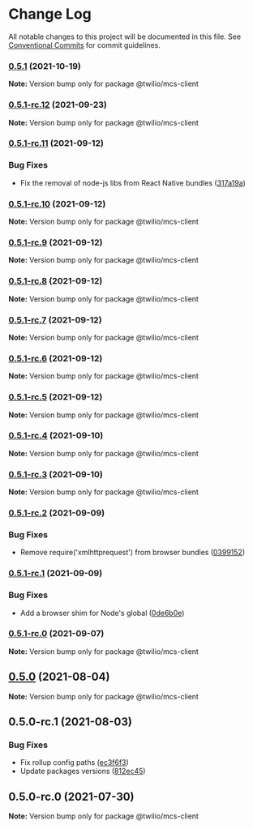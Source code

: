 # Change Log

All notable changes to this project will be documented in this file.
See [Conventional Commits](https://conventionalcommits.org) for commit guidelines.

### [0.5.1](https://github.com/twilio/rtd-sdk-monorepo-js/compare/@twilio/mcs-client@0.5.1-rc.12...@twilio/mcs-client@0.5.1) (2021-10-19)

**Note:** Version bump only for package @twilio/mcs-client





### [0.5.1-rc.12](https://github.com/twilio/rtd-sdk-monorepo-js/compare/@twilio/mcs-client@0.5.1-rc.11...@twilio/mcs-client@0.5.1-rc.12) (2021-09-23)

**Note:** Version bump only for package @twilio/mcs-client





### [0.5.1-rc.11](https://github.com/twilio/rtd-sdk-monorepo-js/compare/@twilio/mcs-client@0.5.1-rc.10...@twilio/mcs-client@0.5.1-rc.11) (2021-09-12)


### Bug Fixes

* Fix the removal of node-js libs from React Native bundles ([317a19a](https://github.com/twilio/rtd-sdk-monorepo-js/commit/317a19a013e3fe51b67864efab75459dafb312a8))



### [0.5.1-rc.10](https://github.com/twilio/rtd-sdk-monorepo-js/compare/@twilio/mcs-client@0.5.1-rc.9...@twilio/mcs-client@0.5.1-rc.10) (2021-09-12)

**Note:** Version bump only for package @twilio/mcs-client





### [0.5.1-rc.9](https://github.com/twilio/rtd-sdk-monorepo-js/compare/@twilio/mcs-client@0.5.1-rc.8...@twilio/mcs-client@0.5.1-rc.9) (2021-09-12)

**Note:** Version bump only for package @twilio/mcs-client





### [0.5.1-rc.8](https://github.com/twilio/rtd-sdk-monorepo-js/compare/@twilio/mcs-client@0.5.1-rc.7...@twilio/mcs-client@0.5.1-rc.8) (2021-09-12)

**Note:** Version bump only for package @twilio/mcs-client





### [0.5.1-rc.7](https://github.com/twilio/rtd-sdk-monorepo-js/compare/@twilio/mcs-client@0.5.1-rc.6...@twilio/mcs-client@0.5.1-rc.7) (2021-09-12)

**Note:** Version bump only for package @twilio/mcs-client





### [0.5.1-rc.6](https://github.com/twilio/rtd-sdk-monorepo-js/compare/@twilio/mcs-client@0.5.1-rc.4...@twilio/mcs-client@0.5.1-rc.6) (2021-09-12)

**Note:** Version bump only for package @twilio/mcs-client





### [0.5.1-rc.5](https://github.com/twilio/rtd-sdk-monorepo-js/compare/@twilio/mcs-client@0.5.1-rc.4...@twilio/mcs-client@0.5.1-rc.5) (2021-09-12)

**Note:** Version bump only for package @twilio/mcs-client





### [0.5.1-rc.4](https://github.com/twilio/rtd-sdk-monorepo-js/compare/@twilio/mcs-client@0.5.1-rc.3...@twilio/mcs-client@0.5.1-rc.4) (2021-09-10)

**Note:** Version bump only for package @twilio/mcs-client





### [0.5.1-rc.3](https://github.com/twilio/rtd-sdk-monorepo-js/compare/@twilio/mcs-client@0.5.1-rc.2...@twilio/mcs-client@0.5.1-rc.3) (2021-09-10)

**Note:** Version bump only for package @twilio/mcs-client





### [0.5.1-rc.2](https://github.com/twilio/rtd-sdk-monorepo-js/compare/@twilio/mcs-client@0.5.1-rc.1...@twilio/mcs-client@0.5.1-rc.2) (2021-09-09)


### Bug Fixes

* Remove require('xmlhttprequest') from browser bundles ([0399152](https://github.com/twilio/rtd-sdk-monorepo-js/commit/03991522ec0abc8b2e456673aa4256a96af0f6b7))



### [0.5.1-rc.1](https://github.com/twilio/rtd-sdk-monorepo-js/compare/@twilio/mcs-client@0.5.1-rc.0...@twilio/mcs-client@0.5.1-rc.1) (2021-09-09)


### Bug Fixes

* Add a browser shim for Node's global ([0de6b0e](https://github.com/twilio/rtd-sdk-monorepo-js/commit/0de6b0e5bab1270f894ba2c5cd00476f61dab498))



### [0.5.1-rc.0](https://github.com/twilio/rtd-sdk-monorepo-js/compare/@twilio/mcs-client@0.5.0...@twilio/mcs-client@0.5.1-rc.0) (2021-09-07)

**Note:** Version bump only for package @twilio/mcs-client





## [0.5.0](https://github.com/twilio/rtd-sdk-monorepo-js/compare/@twilio/mcs-client@0.5.0-rc.1...@twilio/mcs-client@0.5.0) (2021-08-04)

**Note:** Version bump only for package @twilio/mcs-client





## 0.5.0-rc.1 (2021-08-03)


### Bug Fixes

* Fix rollup config paths ([ec3f6f3](https://github.com/twilio/rtd-sdk-monorepo-js/commit/ec3f6f362d85eedb94d2ad8330ce66d14175d8e4))
* Update packages versions ([812ec45](https://github.com/twilio/rtd-sdk-monorepo-js/commit/812ec45459d680ca1d0bdccdbae0bfaf4b6639cc))



## 0.5.0-rc.0 (2021-07-30)

**Note:** Version bump only for package @twilio/mcs-client
